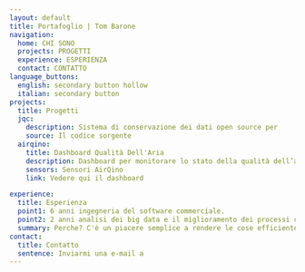 ```yaml
---
layout: default
title: Portafoglio | Tom Barone
navigation:
  home: CHI SONO
  projects: PROGETTI
  experience: ESPERIENZA
  contact: CONTATTO
language_buttons:
  english: secondary button hollow
  italian: secondary button
projects:
  title: Progetti
  jqc:
    description: Sistema di conservazione dei dati open source per
    source: Il codice sorgente
  airqino:
    title: Dashboard Qualità Dell'Aria
    description: Dashboard per monitorare lo stato della qualità dell’aria e analizzare dati storici con
    sensors: Sensori AirQino
    link: Vedere qui il dashboard

experience:
  title: Esperienza
  point1: 6 anni ingegneria del software commerciale.
  point2: 2 anni analisi dei big data e il miglioramento dei processi con
  summary: Perche? C'è un piacere semplice a rendere le cose efficiente.
contact:
  title: Contatto
  sentence: Inviarmi una e-mail a
---
```

